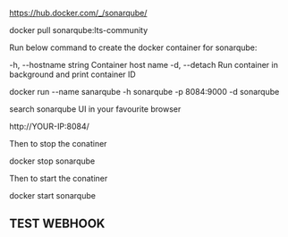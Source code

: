 https://hub.docker.com/_/sonarqube/




docker pull sonarqube:lts-community

Run below command to create the docker container for sonarqube:

-h, --hostname string Container host name -d, --detach Run container in background and print container ID

docker run --name sanarqube -h sonarqube -p 8084:9000 -d sonarqube

search sonarqube UI in your favourite browser

http://YOUR-IP:8084/

Then to stop the conatiner

docker stop sonarqube

Then to start the conatiner

docker start sonarqube

## TEST WEBHOOK 
